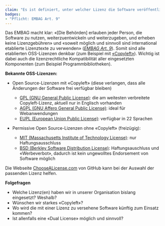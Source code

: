 ```yaml
---
claim: "Es ist definiert, unter welcher Lizenz die Software veröffentlicht wird."
badges:
- "Pflicht: EMBAG Art. 9"
---
```


Das EMBAG macht klar: «[Die Behörden] erlauben jeder Person, die Software zu nutzen, weiterzuentwickeln und weiterzugeben, und erheben keine Lizenzgebühren» und «soweit möglich und sinnvoll sind international etablierte Lizenztexte zu verwenden» (_[EMBAG Art. 9](https://www.fedlex.admin.ch/eli/fga/2023/787/de#art_9)_). Somit sind alle etablierten OSS-Lizenzen denkbar (zum Beispiel mit [«Copyleft»](https://de.wikipedia.org/wiki/Copyleft)). Wichtig ist dabei auch die lizenzrechtliche Kompatibilität aller eingesetzten Komponenten (zum Beispiel Programmbibliotheken).

**Bekannte OSS-Lizenzen:**

* Open Source-Lizenzen mit «Copyleft» (diese verlangen, dass alle Änderungen der Software frei verfügbar bleiben)
    * [GPL (GNU General Public License)](https://choosealicense.com/licenses/gpl-3.0/): die am weitesten verbreitete Copyleft-Lizenz, aktuell nur in Englisch vorhanden
    * [AGPL (GNU Affero General Public License)](https://choosealicense.com/licenses/agpl-3.0/): ideal für Webanwendungen
    * [EUPL (European Union Public License)](https://choosealicense.com/licenses/eupl-1.1/): verfügbar in 22 Sprachen

* Permissive Open Source-Lizenzen ohne «Copyleft» (freizügig):
    * [MIT (Massachusetts Institute of Technology License)](https://choosealicense.com/licenses/mit/): nur Haftungsausschluss
    * [BSD (Berkley Software Distribution License)](https://choosealicense.com/licenses/bsd-3-clause/): Haftungsauschluss und «Werbeverbot», dadurch ist kein ungewolltes Endorsement von Software möglich

 Die Webseite [ChooseALicense.com](https://choosealicense.com/) von GitHub kann bei der Auswahl der passenden Lizenz helfen.

**Folgefragen**

* Welche Lizenz(en) haben wir in unserer Organisation bislang eingesetzt? Weshalb?
* Wünschen wir starkes «Copyleft»?
* Wo wird die mit einer Lizenz zu versehene Software künftig zum Einsatz kommen?
* Ist allenfalls eine «Dual License» möglich und sinnvoll?
